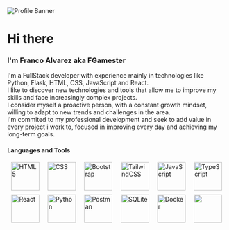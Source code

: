 <div>
  <image alt="Profile Banner" src="public/github_banner.png"/>
  <h1>
    Hi there
  </h1>

  <h3>
    I'm Franco Alvarez aka FGamester
  </h3>

  <p style="margin:0px" >I'm a FullStack developer with experience mainly in technologies like Python, Flask, HTML, CSS, JavaScript and React.<br>I like to discover new technologies and tools that allow me to improve my skills and face increasingly complex projects.<br>I consider myself a proactive person, with a constant growth mindset, willing to adapt to new trends and challenges in the area.<br>I'm commited to my professional development and seek to add value in every project i work to, focused in improving every day and achieving my long-term goals.</p>
</div>
<div>
  <h4>
    Languages and Tools
  </h4>
  <div style="display: flex; justify-content: space-evenly; flex-wrap: wrap; gap:10px" >
    <image alt="HTML5" style="width:65px" src="public/technologies/html5.svg"/>
    <image alt="CSS" style="width:65px" src="public/technologies/css.svg"/>
    <image alt="Bootstrap" style="width:65px" src="public/technologies/bootstrap.svg"/>
    <image alt="TailwindCSS" style="width:65px" src="public/technologies/tailwindcss.svg"/>
    <image alt="JavaScript" style="width:65px" src="public/technologies/javascript.svg"/>
    <image alt="TypeScript" style="width:65px" src="public/technologies/typescript.svg"/>
    <image alt="React" style="width:65px" src="public/technologies/react.svg"/>
    <image alt="Python" style="width:65px" src="public/technologies/python.svg"/>
    <image alt="Postman" style="width:65px" src="public/technologies/postman.svg"/>
    <image alt="SQLite" style="width:65px" src="public/technologies/sqlite.svg"/>
    <image alt="Docker" style="width:65px" src="public/technologies/docker.svg"/>
    <image alt="" style="width:65px" src=""/>
  </div>
</div>

<!--
**fgamester/fgamester** is a ✨ _special_ ✨ repository because its `README.md` (this file) appears on your GitHub profile.

Here are some ideas to get you started:

- 🔭 I’m currently working on ...
- 🌱 I’m currently learning ...
- 👯 I’m looking to collaborate on ...
- 🤔 I’m looking for help with ...
- 💬 Ask me about ...
- 📫 How to reach me: ...
- 😄 Pronouns: ...
- ⚡ Fun fact: ...
-->
